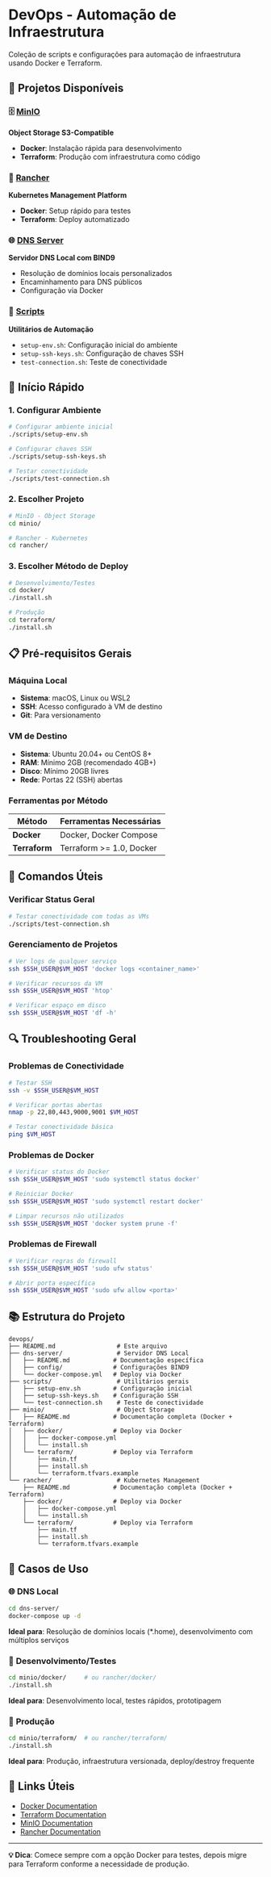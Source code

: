 # DevOps - Automação de Infraestrutura

Coleção de scripts e configurações para automação de infraestrutura usando Docker e Terraform.

## 📁 Projetos Disponíveis

### 🗄️ [MinIO](./minio/)

**Object Storage S3-Compatible**

- **Docker**: Instalação rápida para desenvolvimento
- **Terraform**: Produção com infraestrutura como código

### 🐄 [Rancher](./rancher/)

**Kubernetes Management Platform**

- **Docker**: Setup rápido para testes
- **Terraform**: Deploy automatizado

### 🌐 [DNS Server](./dns-server/)

**Servidor DNS Local com BIND9**

- Resolução de domínios locais personalizados
- Encaminhamento para DNS públicos
- Configuração via Docker

### 🔧 [Scripts](./scripts/)

**Utilitários de Automação**

- `setup-env.sh`: Configuração inicial do ambiente
- `setup-ssh-keys.sh`: Configuração de chaves SSH
- `test-connection.sh`: Teste de conectividade

## 🚀 Início Rápido

### 1. Configurar Ambiente

```bash
# Configurar ambiente inicial
./scripts/setup-env.sh

# Configurar chaves SSH
./scripts/setup-ssh-keys.sh

# Testar conectividade
./scripts/test-connection.sh
```

### 2. Escolher Projeto

```bash
# MinIO - Object Storage
cd minio/

# Rancher - Kubernetes
cd rancher/
```

### 3. Escolher Método de Deploy

```bash
# Desenvolvimento/Testes
cd docker/
./install.sh

# Produção
cd terraform/
./install.sh
```

## 📋 Pré-requisitos Gerais

### Máquina Local

- **Sistema**: macOS, Linux ou WSL2
- **SSH**: Acesso configurado à VM de destino
- **Git**: Para versionamento

### VM de Destino

- **Sistema**: Ubuntu 20.04+ ou CentOS 8+
- **RAM**: Mínimo 2GB (recomendado 4GB+)
- **Disco**: Mínimo 20GB livres
- **Rede**: Portas 22 (SSH) abertas

### Ferramentas por Método

| Método        | Ferramentas Necessárias  |
| ------------- | ------------------------ |
| **Docker**    | Docker, Docker Compose   |
| **Terraform** | Terraform >= 1.0, Docker |

## 🔧 Comandos Úteis

### Verificar Status Geral

```bash
# Testar conectividade com todas as VMs
./scripts/test-connection.sh
```

### Gerenciamento de Projetos

```bash
# Ver logs de qualquer serviço
ssh $SSH_USER@$VM_HOST 'docker logs <container_name>'

# Verificar recursos da VM
ssh $SSH_USER@$VM_HOST 'htop'

# Verificar espaço em disco
ssh $SSH_USER@$VM_HOST 'df -h'
```

## 🔍 Troubleshooting Geral

### Problemas de Conectividade

```bash
# Testar SSH
ssh -v $SSH_USER@$VM_HOST

# Verificar portas abertas
nmap -p 22,80,443,9000,9001 $VM_HOST

# Testar conectividade básica
ping $VM_HOST
```

### Problemas de Docker

```bash
# Verificar status do Docker
ssh $SSH_USER@$VM_HOST 'sudo systemctl status docker'

# Reiniciar Docker
ssh $SSH_USER@$VM_HOST 'sudo systemctl restart docker'

# Limpar recursos não utilizados
ssh $SSH_USER@$VM_HOST 'docker system prune -f'
```

### Problemas de Firewall

```bash
# Verificar regras do firewall
ssh $SSH_USER@$VM_HOST 'sudo ufw status'

# Abrir porta específica
ssh $SSH_USER@$VM_HOST 'sudo ufw allow <porta>'
```

## 📚 Estrutura do Projeto

```
devops/
├── README.md                 # Este arquivo
├── dns-server/               # Servidor DNS Local
│   ├── README.md            # Documentação específica
│   ├── config/              # Configurações BIND9
│   └── docker-compose.yml   # Deploy via Docker
├── scripts/                  # Utilitários gerais
│   ├── setup-env.sh         # Configuração inicial
│   ├── setup-ssh-keys.sh    # Configuração SSH
│   └── test-connection.sh    # Teste de conectividade
├── minio/                    # Object Storage
│   ├── README.md            # Documentação completa (Docker + Terraform)
│   ├── docker/              # Deploy via Docker
│   │   ├── docker-compose.yml
│   │   └── install.sh
│   └── terraform/           # Deploy via Terraform
│       ├── main.tf
│       ├── install.sh
│       └── terraform.tfvars.example
└── rancher/                  # Kubernetes Management
    ├── README.md            # Documentação completa (Docker + Terraform)
    ├── docker/              # Deploy via Docker
    │   ├── docker-compose.yml
    │   └── install.sh
    └── terraform/           # Deploy via Terraform
        ├── main.tf
        ├── install.sh
        └── terraform.tfvars.example
```

## 🎯 Casos de Uso

### 🌐 **DNS Local**

```bash
cd dns-server/
docker-compose up -d
```

**Ideal para**: Resolução de domínios locais (\*.home), desenvolvimento com múltiplos serviços

### 🧪 **Desenvolvimento/Testes**

```bash
cd minio/docker/     # ou rancher/docker/
./install.sh
```

**Ideal para**: Desenvolvimento local, testes rápidos, prototipagem

### 🏢 **Produção**

```bash
cd minio/terraform/  # ou rancher/terraform/
./install.sh
```

**Ideal para**: Produção, infraestrutura versionada, deploy/destroy frequente

## 🔗 Links Úteis

- [Docker Documentation](https://docs.docker.com/)
- [Terraform Documentation](https://www.terraform.io/docs/)
- [MinIO Documentation](https://docs.min.io/)
- [Rancher Documentation](https://rancher.com/docs/)

---

**💡 Dica**: Comece sempre com a opção Docker para testes, depois migre para Terraform conforme a necessidade de produção.
